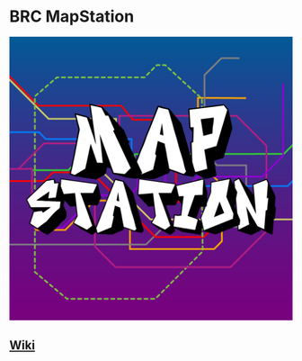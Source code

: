 # BRC MapStation

![MapStation Logo](MapStationLogo.png)

## [Wiki](https://github.com/BRCMapStation/Docs/wiki)
